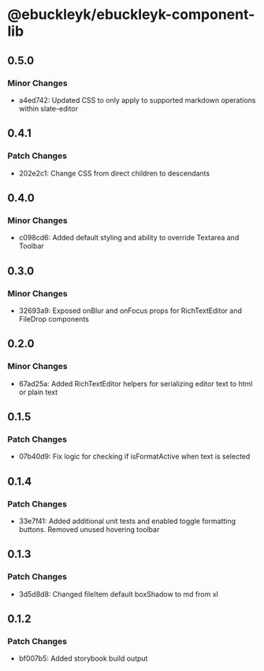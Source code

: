 # @ebuckleyk/ebuckleyk-component-lib

## 0.5.0

### Minor Changes

- a4ed742: Updated CSS to only apply to supported markdown operations within slate-editor

## 0.4.1

### Patch Changes

- 202e2c1: Change CSS from direct children to descendants

## 0.4.0

### Minor Changes

- c098cd6: Added default styling and ability to override Textarea and Toolbar

## 0.3.0

### Minor Changes

- 32693a9: Exposed onBlur and onFocus props for RichTextEditor and FileDrop components

## 0.2.0

### Minor Changes

- 67ad25a: Added RichTextEditor helpers for serializing editor text to html or plain text

## 0.1.5

### Patch Changes

- 07b40d9: Fix logic for checking if isFormatActive when text is selected

## 0.1.4

### Patch Changes

- 33e7f41: Added additional unit tests and enabled toggle formatting buttons. Removed unused hovering toolbar

## 0.1.3

### Patch Changes

- 3d5d8d8: Changed fileItem default boxShadow to md from xl

## 0.1.2

### Patch Changes

- bf007b5: Added storybook build output

